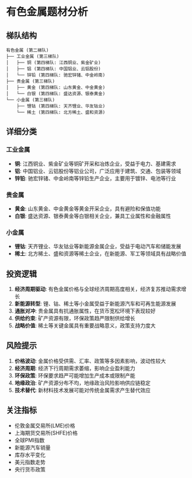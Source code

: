 # 有色金属题材分析

## 梯队结构

```
有色金属 (第二梯队)
├── 工业金属 (第三梯队)
│   ├── 铜 (第四梯队: 江西铜业、紫金矿业)
│   ├── 铝 (第四梯队: 中国铝业、云铝股份)
│   └── 锌铅 (第四梯队: 驰宏锌锗、中金岭南)
├── 贵金属 (第三梯队)
│   ├── 黄金 (第四梯队: 山东黄金、中金黄金)
│   └── 白银 (第四梯队: 盛达资源、银泰黄金)
└── 小金属 (第三梯队)
    ├── 锂钴 (第四梯队: 天齐锂业、华友钴业)
    └── 稀土 (第四梯队: 北方稀土、盛和资源)
```

## 详细分类

### 工业金属
- **铜**: 江西铜业、紫金矿业等铜矿开采和冶炼企业，受益于电力、基建需求
- **铝**: 中国铝业、云铝股份等铝业公司，广泛应用于建筑、交通、包装等领域
- **锌铅**: 驰宏锌锗、中金岭南等锌铅生产企业，主要用于镀锌、电池等行业

### 贵金属
- **黄金**: 山东黄金、中金黄金等黄金开采企业，具有避险和保值功能
- **白银**: 盛达资源、银泰黄金等白银相关企业，兼具工业属性和金融属性

### 小金属
- **锂钴**: 天齐锂业、华友钴业等新能源金属企业，受益于电动汽车和储能发展
- **稀土**: 北方稀土、盛和资源等稀土企业，在新能源、军工等领域具有战略价值

## 投资逻辑

1. **经济周期驱动**: 有色金属价格与全球经济周期高度相关，经济复苏推动需求增长
2. **新能源转型**: 锂、钴、稀土等小金属受益于新能源汽车和可再生能源发展
3. **通胀对冲**: 贵金属具有抗通胀属性，在货币宽松环境下表现较好
4. **供给约束**: 矿产资源有限，环保政策趋严限制供给增长
5. **战略价值**: 稀土等关键金属具有重要战略意义，政策支持力度大

## 风险提示

1. **价格波动**: 金属价格受供需、汇率、政策等多因素影响，波动性较大
2. **经济周期**: 经济下行周期需求萎缩，影响企业盈利能力
3. **环保政策**: 环保要求趋严可能增加生产成本或限制产能
4. **地缘政治**: 矿产资源分布不均，地缘政治风险影响供应链稳定
5. **技术替代**: 新材料技术发展可能对传统金属需求产生替代效应

## 关注指标

- 伦敦金属交易所(LME)价格
- 上海期货交易所(SHFE)价格
- 全球PMI指数
- 新能源汽车销量
- 库存水平变化
- 美元指数走势
- 央行货币政策
